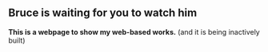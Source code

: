 ## Bruce is waiting for you to watch him

**This is a webpage to show my web-based works.**
(and it is being inactively built)
